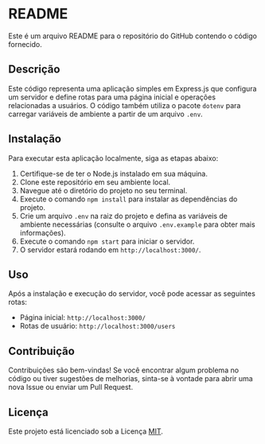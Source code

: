 # README

Este é um arquivo README para o repositório do GitHub contendo o código fornecido.

## Descrição

Este código representa uma aplicação simples em Express.js que configura um servidor e define rotas para uma página inicial e operações relacionadas a usuários. O código também utiliza o pacote `dotenv` para carregar variáveis de ambiente a partir de um arquivo `.env`.

## Instalação

Para executar esta aplicação localmente, siga as etapas abaixo:

1. Certifique-se de ter o Node.js instalado em sua máquina.
2. Clone este repositório em seu ambiente local.
3. Navegue até o diretório do projeto no seu terminal.
4. Execute o comando `npm install` para instalar as dependências do projeto.
5. Crie um arquivo `.env` na raiz do projeto e defina as variáveis de ambiente necessárias (consulte o arquivo `.env.example` para obter mais informações).
6. Execute o comando `npm start` para iniciar o servidor.
7. O servidor estará rodando em `http://localhost:3000/`.

## Uso

Após a instalação e execução do servidor, você pode acessar as seguintes rotas:

- Página inicial: `http://localhost:3000/`
- Rotas de usuário: `http://localhost:3000/users`

## Contribuição

Contribuições são bem-vindas! Se você encontrar algum problema no código ou tiver sugestões de melhorias, sinta-se à vontade para abrir uma nova Issue ou enviar um Pull Request.

## Licença

Este projeto está licenciado sob a Licença [MIT](LICENSE).

